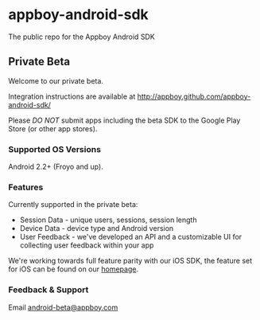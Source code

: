 appboy-android-sdk
==================

The public repo for the Appboy Android SDK

## Private Beta
Welcome to our private beta.

Integration instructions are available at http://appboy.github.com/appboy-android-sdk/

Please *DO NOT* submit apps including the beta SDK to the Google Play Store (or other app stores).

### Supported OS Versions
Android 2.2+ (Froyo and up).

### Features
Currently supported in the private beta:
* Session Data - unique users, sessions, session length
* Device Data - device type and Android version
* User Feedback - we've developed an API and a customizable UI for collecting user feedback within your app

We're working towards full feature parity with our iOS SDK, the feature set for iOS can be found on our [homepage](http://appboy.com/products).

### Feedback & Support
Email android-beta@appboy.com
